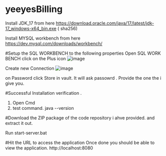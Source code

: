 # yeeyesBilling

Install JDK_17 from here https://download.oracle.com/java/17/latest/jdk-17_windows-x64_bin.exe ( sha256)

Install MYSQL workbench from here https://dev.mysql.com/downloads/workbench/


#Setup the SQL WORKBENCH to the following properties 
Open SQL WORK BENCH
click on the Plus icon ![image](https://github.com/rpsrepos/yeeyesBilling/assets/167614144/23b34ab5-0f1b-4b18-a82e-f9f505d06f4a)

Create new Connection 
![image](https://github.com/rpsrepos/yeeyesBilling/assets/167614144/17287f81-b40a-470d-b1ff-57eb9ebb007a)

on Password click Store in vault. It will ask passowrd . Provide the one  the i give you.

#Successful Installation verification . 
1. Open Cmd
2. test command. java --version


#Download the ZIP package of the code repository i ahve provided. and extract it out. 

Run start-server.bat


#Hit the URL to access the application
Once done you should be able to view the application.
http://localhost:8080

